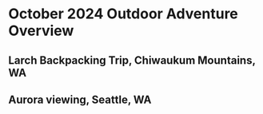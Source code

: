 # October 2024 Outdoor Adventure Overview

## Larch Backpacking Trip, Chiwaukum Mountains, WA

## Aurora viewing, Seattle, WA
